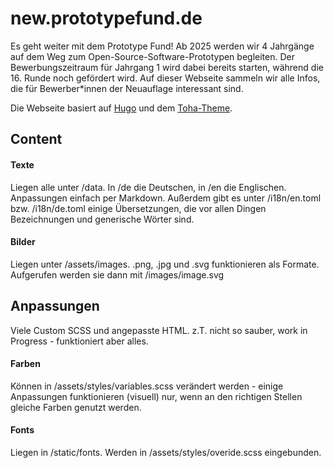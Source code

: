 # new.prototypefund.de

Es geht weiter mit dem Prototype Fund! Ab 2025 werden wir 4 Jahrgänge auf dem Weg zum Open-Source-Software-Prototypen begleiten.
Der Bewerbungszeitraum für Jahrgang 1 wird dabei bereits starten, während die 16. Runde noch gefördert wird. Auf dieser Webseite sammeln wir alle Infos, die für Bewerber\*innen der Neuauflage interessant sind.

Die Webseite basiert auf [Hugo](https://gohugo.io/) und dem [Toha-Theme](https://themes.gohugo.io/themes/toha/).


## Content

#### Texte

Liegen alle unter /data. In /de die Deutschen, in /en die Englischen. Anpassungen einfach per Markdown.
Außerdem gibt es unter /i18n/en.toml bzw. /i18n/de.toml einige Übersetzungen, die vor allen Dingen Bezeichnungen und generische Wörter sind.

#### Bilder

Liegen unter /assets/images. .png, .jpg und .svg funktionieren als Formate.
Aufgerufen werden sie dann mit /images/image.svg


## Anpassungen

Viele Custom SCSS und angepasste HTML. z.T. nicht so sauber, work in Progress - funktioniert aber alles.

#### Farben

Können in /assets/styles/variables.scss verändert werden - einige Anpassungen funktionieren (visuell) nur, wenn an den richtigen Stellen gleiche Farben genutzt werden.

#### Fonts

Liegen in /static/fonts. Werden in /assets/styles/overide.scss eingebunden.
